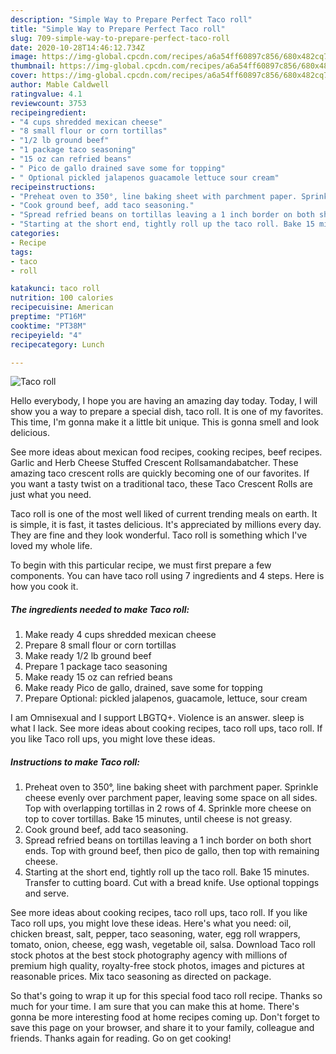 ```yaml
---
description: "Simple Way to Prepare Perfect Taco roll"
title: "Simple Way to Prepare Perfect Taco roll"
slug: 709-simple-way-to-prepare-perfect-taco-roll
date: 2020-10-28T14:46:12.734Z
image: https://img-global.cpcdn.com/recipes/a6a54ff60897c856/680x482cq70/taco-roll-recipe-main-photo.jpg
thumbnail: https://img-global.cpcdn.com/recipes/a6a54ff60897c856/680x482cq70/taco-roll-recipe-main-photo.jpg
cover: https://img-global.cpcdn.com/recipes/a6a54ff60897c856/680x482cq70/taco-roll-recipe-main-photo.jpg
author: Mable Caldwell
ratingvalue: 4.1
reviewcount: 3753
recipeingredient:
- "4 cups shredded mexican cheese"
- "8 small flour or corn tortillas"
- "1/2 lb ground beef"
- "1 package taco seasoning"
- "15 oz can refried beans"
- " Pico de gallo drained save some for topping"
- " Optional pickled jalapenos guacamole lettuce sour cream"
recipeinstructions:
- "Preheat oven to 350°, line baking sheet with parchment paper. Sprinkle cheese evenly over parchment paper, leaving some space on all sides. Top with overlapping tortillas in 2 rows of 4. Sprinkle more cheese on top to cover tortillas. Bake 15 minutes, until cheese is not greasy."
- "Cook ground beef, add taco seasoning."
- "Spread refried beans on tortillas leaving a 1 inch border on both short ends. Top with ground beef, then pico de gallo, then top with remaining cheese."
- "Starting at the short end, tightly roll up the taco roll. Bake 15 minutes. Transfer to cutting board. Cut with a bread knife. Use optional toppings and serve."
categories:
- Recipe
tags:
- taco
- roll

katakunci: taco roll 
nutrition: 100 calories
recipecuisine: American
preptime: "PT16M"
cooktime: "PT38M"
recipeyield: "4"
recipecategory: Lunch

---
```



![Taco roll](https://img-global.cpcdn.com/recipes/a6a54ff60897c856/680x482cq70/taco-roll-recipe-main-photo.jpg)

Hello everybody, I hope you are having an amazing day today. Today, I will show you a way to prepare a special dish, taco roll. It is one of my favorites. This time, I'm gonna make it a little bit unique. This is gonna smell and look delicious.

See more ideas about mexican food recipes, cooking recipes, beef recipes. Garlic and Herb Cheese Stuffed Crescent Rollsamandabatcher. These amazing taco crescent rolls are quickly becoming one of our favorites. If you want a tasty twist on a traditional taco, these Taco Crescent Rolls are just what you need.

Taco roll is one of the most well liked of current trending meals on earth. It is simple, it is fast, it tastes delicious. It's appreciated by millions every day. They are fine and they look wonderful. Taco roll is something which I've loved my whole life.


To begin with this particular recipe, we must first prepare a few components. You can have taco roll using 7 ingredients and 4 steps. Here is how you cook it.

<!--inarticleads1-->

##### The ingredients needed to make Taco roll:

1. Make ready 4 cups shredded mexican cheese
1. Prepare 8 small flour or corn tortillas
1. Make ready 1/2 lb ground beef
1. Prepare 1 package taco seasoning
1. Make ready 15 oz can refried beans
1. Make ready  Pico de gallo, drained, save some for topping
1. Prepare  Optional: pickled jalapenos, guacamole, lettuce, sour cream


I am Omnisexual and I support LBGTQ+. Violence is an answer. sleep is what I lack. See more ideas about cooking recipes, taco roll ups, taco roll. If you like Taco roll ups, you might love these ideas. 

<!--inarticleads2-->

##### Instructions to make Taco roll:

1. Preheat oven to 350°, line baking sheet with parchment paper. Sprinkle cheese evenly over parchment paper, leaving some space on all sides. Top with overlapping tortillas in 2 rows of 4. Sprinkle more cheese on top to cover tortillas. Bake 15 minutes, until cheese is not greasy.
1. Cook ground beef, add taco seasoning.
1. Spread refried beans on tortillas leaving a 1 inch border on both short ends. Top with ground beef, then pico de gallo, then top with remaining cheese.
1. Starting at the short end, tightly roll up the taco roll. Bake 15 minutes. Transfer to cutting board. Cut with a bread knife. Use optional toppings and serve.


See more ideas about cooking recipes, taco roll ups, taco roll. If you like Taco roll ups, you might love these ideas. Here&#39;s what you need: oil, chicken breast, salt, pepper, taco seasoning, water, egg roll wrappers, tomato, onion, cheese, egg wash, vegetable oil, salsa. Download Taco roll stock photos at the best stock photography agency with millions of premium high quality, royalty-free stock photos, images and pictures at reasonable prices. Mix taco seasoning as directed on package. 

So that's going to wrap it up for this special food taco roll recipe. Thanks so much for your time. I am sure that you can make this at home. There's gonna be more interesting food at home recipes coming up. Don't forget to save this page on your browser, and share it to your family, colleague and friends. Thanks again for reading. Go on get cooking!
